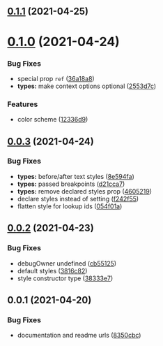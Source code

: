 ## [0.1.1](https://github.com/skylejs/skyle/compare/v0.1.0...v0.1.1) (2021-04-25)

# [0.1.0](https://github.com/skylejs/skyle/compare/v0.0.3...v0.1.0) (2021-04-24)


### Bug Fixes

* special prop `ref` ([36a18a8](https://github.com/skylejs/skyle/commit/36a18a88371f81f62de69fee5c2e210c89130a7d))
* **types:** make context options optional ([2553d7c](https://github.com/skylejs/skyle/commit/2553d7cdaab76ae0cd2ca6a7a2060d4ca70b7936))


### Features

* color scheme ([12336d9](https://github.com/skylejs/skyle/commit/12336d9de73a9a00f61e5ed36ba142b1f7e26fe5))

## [0.0.3](https://github.com/skylejs/skyle/compare/v0.0.2...v0.0.3) (2021-04-24)


### Bug Fixes

* **types:** before/after text styles ([8e594fa](https://github.com/skylejs/skyle/commit/8e594faad5b116aceef4fc3b9da8833e05934f8f))
* **types:** passed breakpoints ([d21cca7](https://github.com/skylejs/skyle/commit/d21cca7fb7e1afccaccf2f23b1ab5e0585820a6f))
* **types:** remove declared styles prop ([4605219](https://github.com/skylejs/skyle/commit/46052190ab8e47c9ffbaaf7c620260be349e224d))
* declare styles instead of setting ([f242f55](https://github.com/skylejs/skyle/commit/f242f554b093a2d2729a58853f1cca5556699c12))
* flatten style for lookup ids ([054f01a](https://github.com/skylejs/skyle/commit/054f01a187603ad3f065541bac11aeb9e6741190))

## [0.0.2](https://github.com/skylejs/skyle/compare/v0.0.1...v0.0.2) (2021-04-23)


### Bug Fixes

* debugOwner undefined ([cb55125](https://github.com/skylejs/skyle/commit/cb551252e9b048fba9af5552be460b295a046bf8))
* default styles ([3816c82](https://github.com/skylejs/skyle/commit/3816c82b5e17300c296fc30b6bb1a01ba484a258))
* style constructor type ([38333e7](https://github.com/skylejs/skyle/commit/38333e7fa500556ae21073afb40b85158017f082))

## 0.0.1 (2021-04-20)


### Bug Fixes

* documentation and readme urls ([8350cbc](https://github.com/skylejs/skyle/commit/8350cbc4c29c2b72dc67aeea8bcb8b9e60fe7d40))

